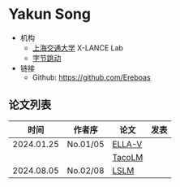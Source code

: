 # Yakun Song

- 机构
  - [上海交通大学](../Institutions/CHN-SJTU_上海交通大学.md) X-LANCE Lab
  - [字节跳动](../Institutions/CHN-ByteDance.md)
- 链接
  - Github: https://github.com/Ereboas
  
## 论文列表

| 时间 | 作者序 | 论文 | 发表 |
|:-:|:-:|---|---|
| 2024.01.25 | No.01/05 | [ELLA-V](../Models/Speech_LLM/2024.01.14_ELLA-V.md) |
| | | [TacoLM](../Models/Speech_LLM/2024.06.22_TacoLM.md) |
| 2024.08.05 | No.02/08 | [LSLM](../Models/Speech_LLM/2024.08.05_LSLM.md) |